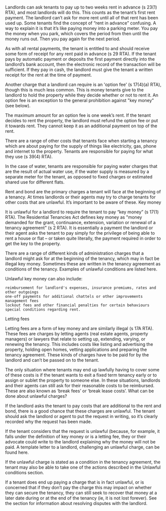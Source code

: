 

Landlords can ask tenants to pay up to two weeks rent in advance (s 23(1) RTA), and most landlords will do this. This counts as the tenant’s first rent payment. The landlord can’t ask for more rent until all of that rent has been used up.
Some tenants find the concept of “rent in advance” confusing. A way to explain it is that it’s like paying money into a parking meter. You pay the money when you park, which covers the period from then until the money runs out. Then you pay again for the next period.

As with all rental payments, the tenant is entitled to and should receive some form of receipt for any rent paid in advance (s 29 RTA). If the tenant pays by automatic payment or deposits the first payment directly into the landlord’s bank account, then the electronic record of the transaction will be sufficient. If they pay in cash, the landlord must give the tenant a written receipt for the rent at the time of payment.

Another charge that a landlord can require is an 'option fee' (s 17(4)(a) RTA), though this is much less common. This is money tenants give to the landlord to hold the property while they decide whether or not to rent it. An option fee is an exception to the general prohibition against "key money" (see below).

The maximum amount for an option fee is one week’s rent. If the tenant decides to rent the property, the landlord must refund the option fee or put it towards rent. They cannot keep it as an additional payment on top of the rent.

There are a range of other costs that tenants face when starting a tenancy which are about paying for the supply of things like electricity, gas, phone and internet to the property. Tenants are responsible for paying for what they use (s 39(4) RTA).

In the case of water, tenants are responsible for paying water charges that are the result of actual water use, if the water supply is measured by a separate meter for the tenant, as opposed to fixed charges or estimated shared use for different flats.

Rent and bond are the primary charges a tenant will face at the beginning of a tenancy. At times landlords or their agents may try to charge tenants for other costs that are unlawful. It’s important to be aware of these.
Key money

It is unlawful for a landlord to require the tenant to pay “key money” (s 17(1) RTA). The Residential Tenancies Act defines key money as "money demanded for the grant, continuance, extension, variation or renewal of a tenancy agreement" (s 2 RTA). It is essentially a payment the landlord or their agent asks the tenant to pay simply for the privilege of being able to rent a house or flat – or taken quite literally, the payment required in order to get the key to the property.

There are a range of different kinds of administration charges that a landlord might ask for at the beginning of the tenancy, which may in fact be illegal key money. Sometimes these are written in the tenancy agreement as conditions of the tenancy. Examples of unlawful conditions are listed here.

Unlawful key money can also include:

    reimbursement for landlord's expenses, insurance premiums, rates and other outgoings
    one-off payments for additional chattels or other improvements
    management fees
    lockout fees and other financial penalties for certain behaviours
    special conditions regarding rent.

Letting fees

Letting fees are a form of key money and are similarly illegal (s 17A RTA). These fees are charges by letting agents (real estate agents, property managers) or lawyers that relate to setting up, extending, varying, or renewing the tenancy. This includes costs like listing and advertising the property, holding open homes, vetting applications and preparing the tenancy agreement. These kinds of charges have to be paid for by the landlord and can’t be passed on to the tenant.

The only situation where tenants may end up lawfully having to cover some of these costs is if the tenant wants to exit a fixed term tenancy early or to assign or sublet the property to someone else. In these situations, landlords and their agents can still ask for their reasonable costs to be reimbursed. These are also known as ‘break fees’ or ‘break lease costs’.
What can be done about unlawful charges?

If the landlord asks the tenant to pay costs that are additional to the rent and bond, there is a good chance that these charges are unlawful. The tenant should ask the landlord or agent to put the request in writing, so it’s clearly recorded why the request has been made.

If the tenant considers that the request is unlawful (because, for example, it falls under the definition of key money or is a letting fee, they or their advocate could write to the landlord explaining why the money will not be paid. A template letter to a landlord, challenging an unlawful charge, can be found here.

If the unlawful charge is stated as a condition in the tenancy agreement, the tenant may also be able to take one of the actions described in the Unlawful conditions section.

If a tenant does end up paying a charge that is in fact unlawful, or is concerned that if they don’t pay the charge this may impact on whether they can secure the tenancy, they can still seek to recover that money at a later date during or at the end of the tenancy (ie, it is not lost forever). See the section for information about resolving disputes with the landlord.
